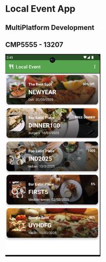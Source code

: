 # Local Event App

## MultiPlatform Development
## CMP5555 - 13207

<img src="docs/home.png" width="300"/>
